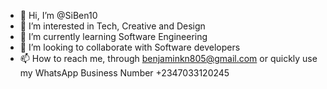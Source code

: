 - 👋 Hi, I’m @SiBen10
- 👀 I’m interested in Tech, Creative and Design
- 🌱 I’m currently learning Software Engineering
- 💞️ I’m looking to collaborate with Software developers
- 📫 How to reach me, through benjaminkn805@gmail.com or quickly use my WhatsApp Business Number +2347033120245

<!---
SiBen10/SiBen10 is a ✨ special ✨ repository because its `README.md` (this file) appears on your GitHub profile.
You can click the Preview link to take a look at your changes.
--->
